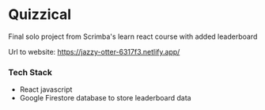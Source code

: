 # Quizzical

Final solo project from Scrimba's learn react course with added leaderboard

Url to website: https://jazzy-otter-6317f3.netlify.app/

### Tech Stack
- React javascript
- Google Firestore database to store leaderboard data
